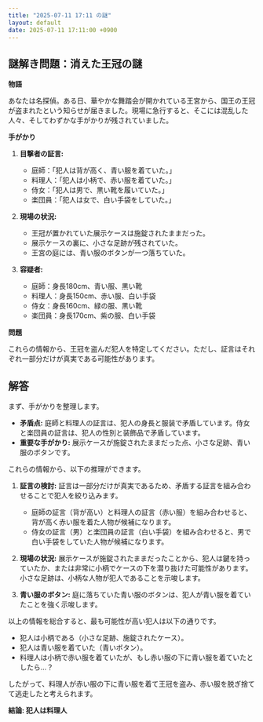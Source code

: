 ```yaml
---
title: "2025-07-11 17:11 の謎"
layout: default
date: 2025-07-11 17:11:00 +0900
---
```

## 謎解き問題：消えた王冠の謎

**物語**

あなたは名探偵。ある日、華やかな舞踏会が開かれている王宮から、国王の王冠が盗まれたという知らせが届きました。現場に急行すると、そこには混乱した人々、そしてわずかな手がかりが残されていました。

**手がかり**

1.  **目撃者の証言:**
    *   庭師：「犯人は背が高く、青い服を着ていた。」
    *   料理人：「犯人は小柄で、赤い服を着ていた。」
    *   侍女：「犯人は男で、黒い靴を履いていた。」
    *   楽団員：「犯人は女で、白い手袋をしていた。」

2.  **現場の状況:**
    *   王冠が置かれていた展示ケースは施錠されたままだった。
    *   展示ケースの裏に、小さな足跡が残されていた。
    *   王宮の庭には、青い服のボタンが一つ落ちていた。

3.  **容疑者:**
    *   庭師：身長180cm、青い服、黒い靴
    *   料理人：身長150cm、赤い服、白い手袋
    *   侍女：身長160cm、緑の服、黒い靴
    *   楽団員：身長170cm、紫の服、白い手袋

**問題**

これらの情報から、王冠を盗んだ犯人を特定してください。ただし、証言はそれぞれ一部分だけが真実である可能性があります。

## 解答

まず、手がかりを整理します。

*   **矛盾点:** 庭師と料理人の証言は、犯人の身長と服装で矛盾しています。侍女と楽団員の証言は、犯人の性別と装飾品で矛盾しています。
*   **重要な手がかり:** 展示ケースが施錠されたままだった点、小さな足跡、青い服のボタンです。

これらの情報から、以下の推理ができます。

1.  **証言の検討:** 証言は一部分だけが真実であるため、矛盾する証言を組み合わせることで犯人を絞り込みます。

    *   庭師の証言（背が高い）と料理人の証言（赤い服）を組み合わせると、背が高く赤い服を着た人物が候補になります。
    *   侍女の証言（男）と楽団員の証言（白い手袋）を組み合わせると、男で白い手袋をしていた人物が候補になります。
2.  **現場の状況:** 展示ケースが施錠されたままだったことから、犯人は鍵を持っていたか、または非常に小柄でケースの下を潜り抜けた可能性があります。小さな足跡は、小柄な人物が犯人であることを示唆します。
3.  **青い服のボタン:** 庭に落ちていた青い服のボタンは、犯人が青い服を着ていたことを強く示唆します。

以上の情報を総合すると、最も可能性が高い犯人は以下の通りです。

*   犯人は小柄である（小さな足跡、施錠されたケース）。
*   犯人は青い服を着ていた（青いボタン）。
* 料理人は小柄で赤い服を着ていたが、もし赤い服の下に青い服を着ていたとしたら…？

したがって、料理人が赤い服の下に青い服を着て王冠を盗み、赤い服を脱ぎ捨てて逃走したと考えられます。

**結論: 犯人は料理人**
